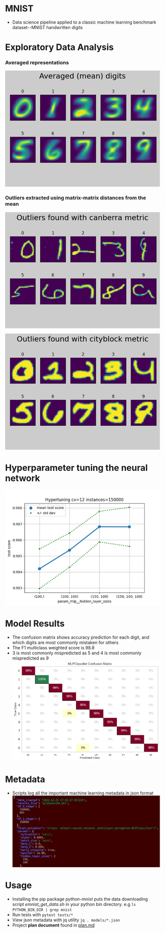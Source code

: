 # MNIST
* Data science pipeline applied to a classic machine learning benchmark dataset--MNIST handwritten digits

# Exploratory Data Analysis
### Averaged representations 
![Alt text](./figures/eda_mean_digit_grid.png "Averaged pictures of handwritten digits")

### Outliers extracted using matrix-matrix distances from the mean
![Alt text](./figures/eda_oddball_canberra_digit_grid.png "Oddballs - canberra metric")

![Alt text](./figures/eda_oddball_cityblock_digit_grid.png "Oddballs - cityblock metric")

# Hyperparameter tuning the neural network
![Alt text](./figures/gridsearch2.png "Hypertuning neural net dimensions")

# Model Results
* The confusion matrix shows accuracy prediction for each digit, and which digits are most commonly mistaken for others
* The F1 multiclass weighted score is 98.8
* 3 is most commonly mispredicted as 5 and 4 is most commonly mispredicted as 9
![Alt text](./figures/model_mlp1_confusion_matrix.png)

# Metadata 
* Scripts log all the important machine learning metadata in json format
![Alt text](./figures/screenshot_metadata_gridsearch.png "metadata")

# Usage
* Installing the pip package *python-mnist* puts the data downloading script *emnist_get_data.sh* in your python bin directory. e.g 
```ls PYTHON_BIN_DIR | grep mnist```
* Run tests with ```pytest tests/*```
* View json metadata with jq utility ```jq . models/*.json```
* Project **plan document** found in [plan.md](plan.md)
